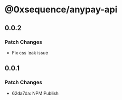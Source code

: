 # @0xsequence/anypay-api

## 0.0.2

### Patch Changes

- Fix css leak issue

## 0.0.1

### Patch Changes

- 62da7da: NPM Publish
